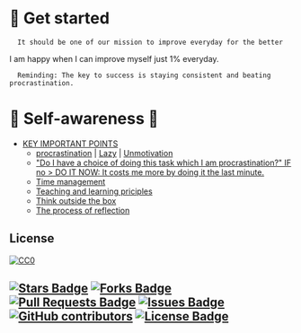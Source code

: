 # 🚀 Get started 

      It should be one of our mission to improve everyday for the better

I am happy when I can improve myself just 1% everyday.

      Reminding: The key to success is staying consistent and beating procrastination.

# 📌 Self-awareness 📌
- [KEY IMPORTANT POINTS]()
    * [procrastination]() | [Lazy]() | [Unmotivation]()
    * ["Do I have a choice of doing this task which I am procrastination?" IF no > DO IT NOW: It costs me more by doing it the last minute.]()
    * [Time management]()
    * [Teaching and learning priciples]()
    * [Think outside the box]()
    * [The process of reflection]()

## License 

[![CC0](https://licensebuttons.net/p/zero/1.0/88x31.png)](https://creativecommons.org/publicdomain/zero/1.0/)

<a href="https://github.com/Tontan-Hak/Learning-programming/stargazers"><img src="https://img.shields.io/github/stars/Tontan-Hak/Learning-programming" alt="Stars Badge"/></a>
<a href="https://github.com/Tontan-Hak/Learning-programming/network/members"><img src="https://img.shields.io/github/forks/Tontan-Hak/Learning-programming" alt="Forks Badge"/></a>
<a href="https://github.com/Tontan-Hak/Learning-programming/pulls"><img src="https://img.shields.io/github/issues-pr/Tontan-Hak/Learning-programming" alt="Pull Requests Badge"/></a>
<a href="https://github.com/Tontan-Hak/Learning-programming/issues"><img src="https://img.shields.io/github/issues/Tontan-Hak/Learning-programming" alt="Issues Badge"/></a>
<a href="https://github.com/Tontan-Hak/Learning-programming/graphs/contributors"><img alt="GitHub contributors" src="https://img.shields.io/github/contributors/Tontan-Hak/Learning-programming?color=2b9348"></a>
<a href="https://github.com/Tontan-Hak/Learning-programming/blob/main/license"><img src="https://img.shields.io/github/license/Tontan-Hak/Learning-programming?color=2b9348" alt="License Badge"/></a>
-----
